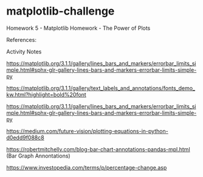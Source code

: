 # matplotlib-challenge
Homework 5 - Matplotlib Homework - The Power of Plots

References:

Activity Notes

 https://matplotlib.org/3.1.1/gallery/lines_bars_and_markers/errorbar_limits_simple.html#sphx-glr-gallery-lines-bars-and-markers-errorbar-limits-simple-py
 
 https://matplotlib.org/3.1.1/gallery/text_labels_and_annotations/fonts_demo_kw.html?highlight=bold%20font
 
 https://matplotlib.org/3.1.1/gallery/lines_bars_and_markers/errorbar_limits_simple.html#sphx-glr-gallery-lines-bars-and-markers-errorbar-limits-simple-py
 
 https://medium.com/future-vision/plotting-equations-in-python-d0edd9f088c8

https://robertmitchellv.com/blog-bar-chart-annotations-pandas-mpl.html (Bar Graph Annontations)

https://www.investopedia.com/terms/p/percentage-change.asp

